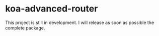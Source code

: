 # koa-advanced-router

This project is still in development. I will release as soon as possible the complete package.
